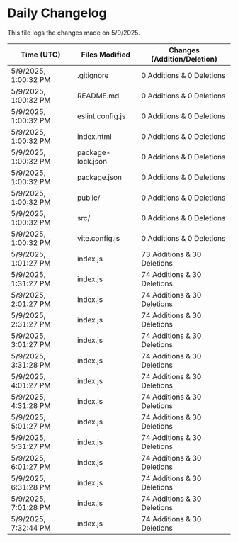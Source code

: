 # Daily Changelog

This file logs the changes made on 5/9/2025.

| Time (UTC)             | Files Modified                    | Changes (Addition/Deletion) |
|------------------------|-----------------------------------|-----------------------------|
| 5/9/2025, 1:00:32 PM | .gitignore | 0 Additions & 0 Deletions |
| 5/9/2025, 1:00:32 PM | README.md | 0 Additions & 0 Deletions |
| 5/9/2025, 1:00:32 PM | eslint.config.js | 0 Additions & 0 Deletions |
| 5/9/2025, 1:00:32 PM | index.html | 0 Additions & 0 Deletions |
| 5/9/2025, 1:00:32 PM | package-lock.json | 0 Additions & 0 Deletions |
| 5/9/2025, 1:00:32 PM | package.json | 0 Additions & 0 Deletions |
| 5/9/2025, 1:00:32 PM | public/ | 0 Additions & 0 Deletions |
| 5/9/2025, 1:00:32 PM | src/ | 0 Additions & 0 Deletions |
| 5/9/2025, 1:00:32 PM | vite.config.js | 0 Additions & 0 Deletions |
| 5/9/2025, 1:01:27 PM | index.js | 73 Additions & 30 Deletions|
| 5/9/2025, 1:31:27 PM | index.js | 74 Additions & 30 Deletions|
| 5/9/2025, 2:01:27 PM | index.js | 74 Additions & 30 Deletions|
| 5/9/2025, 2:31:27 PM | index.js | 74 Additions & 30 Deletions|
| 5/9/2025, 3:01:27 PM | index.js | 74 Additions & 30 Deletions|
| 5/9/2025, 3:31:28 PM | index.js | 74 Additions & 30 Deletions|
| 5/9/2025, 4:01:27 PM | index.js | 74 Additions & 30 Deletions|
| 5/9/2025, 4:31:28 PM | index.js | 74 Additions & 30 Deletions|
| 5/9/2025, 5:01:27 PM | index.js | 74 Additions & 30 Deletions|
| 5/9/2025, 5:31:27 PM | index.js | 74 Additions & 30 Deletions|
| 5/9/2025, 6:01:27 PM | index.js | 74 Additions & 30 Deletions|
| 5/9/2025, 6:31:28 PM | index.js | 74 Additions & 30 Deletions|
| 5/9/2025, 7:01:28 PM | index.js | 74 Additions & 30 Deletions|
| 5/9/2025, 7:32:44 PM | index.js | 74 Additions & 30 Deletions|
